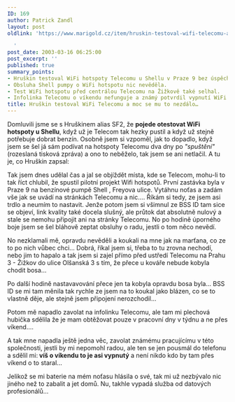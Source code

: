 ```yaml
---
ID: 169
author: Patrick Zandl
layout: post
oldlink: 'https://www.marigold.cz/item/hruskin-testoval-wifi-telecomu-a-moc-se-mu-to-nezdalo

  '
post_date: 2003-03-16 06:25:00
post_excerpt: ''
published: true
summary_points:
- Hruškin testoval WiFi hotspoty Telecomu u Shellu v Praze 9 bez úspěchu.
- Obsluha Shell pumpy o WiFi hotspotu nic nevěděla.
- Test WiFi hotspotu před centrálou Telecomu na Žižkově také selhal.
- Infolinka Telecomu o víkendu nefunguje a známý potvrdil vypnutí WiFi.
title: Hruškin testoval WiFi Telecomu a moc se mu to nezdálo…
---
```


<p>
Domluvili jsme se s Hruškinem alias SF2, že <STRONG>pojede otestovat WiFi hotspoty u Shellu</STRONG>, když už je Telecom tak hezky pustil a když už stejně potřebuje dobrat benzín. Osobně jsem si vzpoměl, jak to dopadlo, když jsem se šel já sám podívat na hotspoty Telecomu dva dny po <EM>"spuštění"</EM> (rozeslaná tisková zpráva) a ono to neběželo, tak jsem se ani netlačil. A tu je, co Hruškin zapsal:</p>

<p>
Tak jsem dnes udělal čas a jal se objíždět místa, kde se Telecom, mohu-li to tak říct chlubil, že spustil pilotní projekt Wifi hotspotů. První zastávka byla v Praze 9 na benzínové pumpě Shell , Freyova ulice. Vytáhnu noťas a zadám vše jak se uvádí na stránkách Telecomu a nic.... Říkám si tedy, ze jsem asi trdlo a neumím to nastavit. Jenže potom jsem si všimnul ze BSS ID tam sice se objeví, link kvality také docela slušný, ale průtok dat absolutně nulový a stale se nemohu připojit ani na stránky Telecomu. No po hodině úporného boje jsem se šel bláhově zeptat obsluhy o radu, jestli o tom něco nevědí. </p>

<p>
No nezklamali mě, opravdu nevěděli a koukali na mne jak na marťana, co ze to po nich vůbec chci... Dobrá, říkal jsem si, třeba to tu zrovna nechodí, nebo jim to hapalo a tak jsem si zajel přímo před ustředí Telecomu na Prahu 3 - Žižkov do ulice Olšanská 3 s tím, že přece u kováře nebude kobyla chodit bosa...</p>

<p>
Po další hodině nastavavování přece jen ta kobyla opravdu bosa byla... BSS ID se mi tam měnila tak rychle ze jsem na to koukal jako blázen, co se to vlastně děje, ale stejně jsem připojení nerozchodil...</p>

<p>
Potom mě napadlo zavolat na infolinku Telecomu, ale tam mi plechová hubička sdělila že je mam obtěžovat pouze v pracovní dny v týdnu a ne přes víkend.... </p>

<p>
A tak mne napadla ještě jedna věc, zavolat známému pracujícímu v této společnosti, jestli by mi nepomohl radou, ale ten se jen pousmál do telefonu a sdělil mi:<STRONG> víš o víkendu to je asi vypnutý</STRONG> a není nikdo kdo by tam přes víkend o to staral...</p>

<p>
Jelikož se mi baterie na mém noťasu hlásila o své, tak mi už nezbývalo nic jiného než to zabalit a jet domů. Nu, takhle vypadá služba od datových profesionálů... </p>